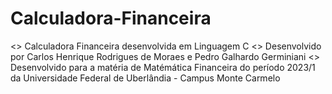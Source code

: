 # Calculadora-Financeira
<> Calculadora Financeira desenvolvida em Linguagem C 
<> Desenvolvido por Carlos Henrique Rodrigues de Moraes e Pedro Galhardo Germiniani 
<> Desenvolvido para a matéria de Matémática Financeira do período 2023/1 da Universidade Federal de Uberlândia - Campus Monte Carmelo

